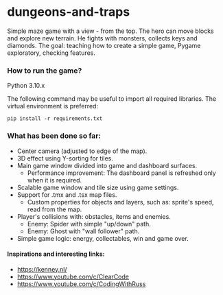 # dungeons-and-traps
Simple maze game with a view - from the top. The hero can move blocks and explore new terrain. He fights with monsters, collects keys and diamonds. 
The goal: teaching how to create a simple game, Pygame exploratory, checking features.

### How to run the game?
Python 3.10.x

The following command may be useful to import all required libraries. The virtual environment is preferred:

```pip install -r requirements.txt```

### What has been done so far:
* Center camera (adjusted to edge of the map).
* 3D effect using Y-sorting for tiles.
* Main game window divided into game and dashboard surfaces.
  * Performance improvement: The dashboard panel is refreshed only when it is required.
* Scalable game window and tile size using game settings.
* Support for .tmx and .tsx map files.
  * Custom properties for objects and layers, such as: sprite's speed, read from the map.
* Player's collisions with: obstacles, items and enemies.
  * Enemy: Spider with simple "up/down" path.
  * Enemy: Ghost with "wall follower" path.
* Simple game logic: energy, collectables, win and game over.

#### Inspirations and interesting links:
* https://kenney.nl/
* https://www.youtube.com/c/ClearCode
* https://www.youtube.com/c/CodingWithRuss
